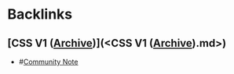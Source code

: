 
# Backlinks
## [CSS V1 ([Archive](<Archive.md>))](<CSS V1 ([Archive](<Archive.md>)).md>)
- #[Community Note](<Community Note.md>)


